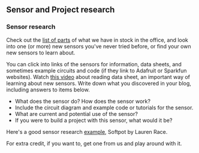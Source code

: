 ## Sensor and Project research

### Sensor research

Check out the [list of parts](https://violand.notion.site/list-of-parts-e8353dc1e6f54e32b98c6bf8c4bc7e55) of what we have in stock in the office, and look into one (or more) new sensors you've never tried before, or find your own new sensors to learn about.

You can click into links of the sensors for information, data sheets, and sometimes example circuits and code (if they link to Adafruit or Sparkfun websites). Watch [this video](https://vimeo.com/380351140) about reading data sheet, an important way of learning about new sensors. Write down what you discovered in your blog, including answers to items below.

- What does the sensor do? How does the sensor work?
- Include the circuit diagram and example code or tutorials for the sensor.
- What are current and potential use of the sensor?
- If you were to build a project with this sensor, what would it be?

Here's a good sensor research [example](https://itp.nyu.edu/classes/tangible-interaction/2018/02/20/softpot/), Softpot by Lauren Race.

For extra credit, if you want to, get one from us and play around with it.

